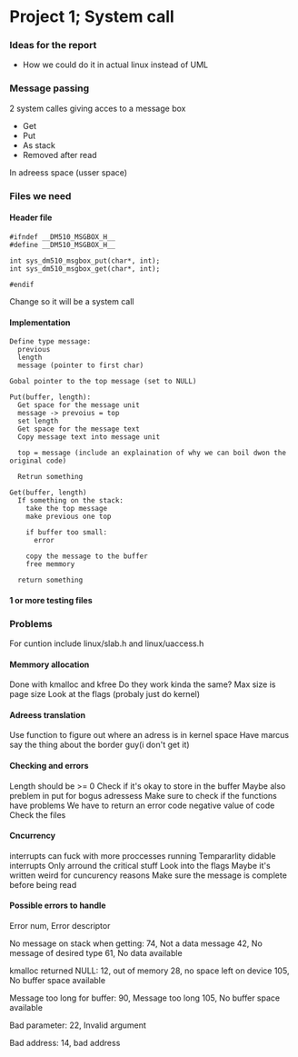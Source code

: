 # Project 1; System call

### Ideas for the report
- How we could do it in actual linux instead of UML

### Message passing
2 system calles giving acces to a message box
- Get
- Put
- As stack
- Removed after read

In adreess space (usser space)

### Files we need
#### Header file
```
#ifndef __DM510_MSGBOX_H__
#define __DM510_MSGBOX_H__

int sys_dm510_msgbox_put(char*, int);
int sys_dm510_msgbox_get(char*, int);

#endif
```

Change so it will be a system call

#### Implementation
```
Define type message:
  previous
  length
  message (pointer to first char)

Gobal pointer to the top message (set to NULL)

Put(buffer, length):
  Get space for the message unit
  message -> prevoius = top
  set length
  Get space for the message text
  Copy message text into message unit

  top = message (include an explaination of why we can boil dwon the original code)

  Retrun something

Get(buffer, length)
  If something on the stack:
    take the top message
    make previous one top

    if buffer too small:
      error

    copy the message to the buffer
    free memmory

  return something
```

#### 1 or more testing files

### Problems
For cuntion include linux/slab.h and linux/uaccess.h

#### Memmory allocation
Done with kmalloc and kfree 
Do they work kinda the same?
Max size is page size
Look at the flags (probaly just do kernel)

#### Adreess translation
Use function to figure out where an adress is in kernel space
Have marcus say the thing about the border guy(i don't get it)

#### Checking and errors
Length should be >= 0
Check if it's okay to store in the buffer
Maybe also preblem in put for bogus adressess
Make sure to check if the functions have problems 
We have to return an error code
negative value of code
Check the files

#### Cncurrency
interrupts can fuck with more proccesses running
Tempararlity didable interrupts
Only arround the critical stuff
Look into the flags
Maybe it's written weird for cuncurency reasons
Make sure the message is complete before being read

#### Possible errors to handle
Error num, Error descriptor

No message on stack when getting:
74, Not a data message
42, No message of desired type
61, No data available

kmalloc returned NULL:
12, out of memory
28, no space left on device
105, No buffer space available

Message too long for buffer:
90, Message too long
105, No buffer space available

Bad parameter:
22, Invalid argument

Bad address:
14, bad address
